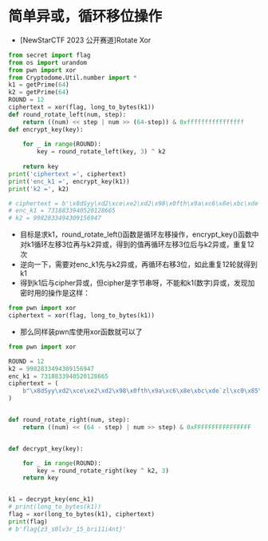 # 简单异或，循环移位操作
- [NewStarCTF 2023 公开赛道]Rotate Xor
```python
from secret import flag
from os import urandom
from pwn import xor
from Cryptodome.Util.number import *
k1 = getPrime(64)
k2 = getPrime(64)
ROUND = 12
ciphertext = xor(flag, long_to_bytes(k1))
def round_rotate_left(num, step):
    return ((num) << step | num >> (64-step)) & 0xffffffffffffffff
def encrypt_key(key):
    
    for _ in range(ROUND):
        key = round_rotate_left(key, 3) ^ k2
    
    return key
print('ciphertext =', ciphertext)
print('enc_k1 =', encrypt_key(k1))
print('k2 =', k2)

# ciphertext = b'\x8dSyy\xd2\xce\xe2\xd2\x98\x0fth\x9a\xc6\x8e\xbc\xde`zl\xc0\x85\xe0\xe4\xdfQlc'
# enc_k1 = 7318833940520128665
# k2 = 9982833494309156947
```

- 目标是求k1，round_rotate_left()函数是循环左移操作，encrypt_key()函数中对k1循环左移3位再与k2异或，得到的值再循环左移3位后与k2异或，重复12次
- 逆向一下，需要对enc_k1先与k2异或，再循环右移3位，如此重复12轮就得到k1
- 得到k1后与cipher异或，但cipher是字节串呀，不能和k1(数字)异或，发现加密时用的操作是这样：
```python
from pwn import xor
ciphertext = xor(flag, long_to_bytes(k1))
```
- 那么同样装pwn库使用xor函数就可以了
```python
from pwn import xor

ROUND = 12
k2 = 9982833494309156947
enc_k1 = 7318833940520128665
ciphertext = (
    b"\x8dSyy\xd2\xce\xe2\xd2\x98\x0fth\x9a\xc6\x8e\xbc\xde`zl\xc0\x85\xe0\xe4\xdfQlc"
)


def round_rotate_right(num, step):
    return ((num) << (64 - step) | num >> step) & 0xFFFFFFFFFFFFFFFF


def decrypt_key(key):

    for _ in range(ROUND):
        key = round_rotate_right(key ^ k2, 3)
    return key


k1 = decrypt_key(enc_k1)
# print(long_to_bytes(k1))
flag = xor(long_to_bytes(k1), ciphertext)
print(flag)
# b'flag{z3_s0lv3r_15_bri11i4nt}'
```